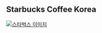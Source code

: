 ## Starbucks Coffee Korea
[![스타벅스 이미지](https://chjhhh.github.io/Starbucks-Coffee-Korea/images/logo.png)](https://chjhhh.github.io/Starbucks-Coffee-Korea/)
